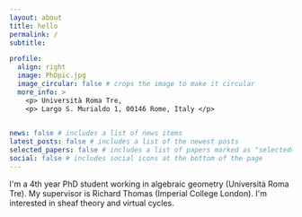 ```yaml
---
layout: about
title: hello 
permalink: /
subtitle:

profile:
  align: right
  image: PhDpic.jpg
  image_circular: false # crops the image to make it circular
  more_info: >
    <p> Università Roma Tre,  
    <p> Largo S. Murialdo 1, 00146 Rome, Italy </p>
  

news: false # includes a list of news items
latest_posts: false # includes a list of the newest posts
selected_papers: false # includes a list of papers marked as "selected={true}"
social: false # includes social icons at the bottom of the page
---
```


I'm a 4th year PhD student working in algebraic geometry (Università Roma Tre). My supervisor is Richard Thomas (Imperial College London). I'm interested in sheaf theory and virtual cycles. 




